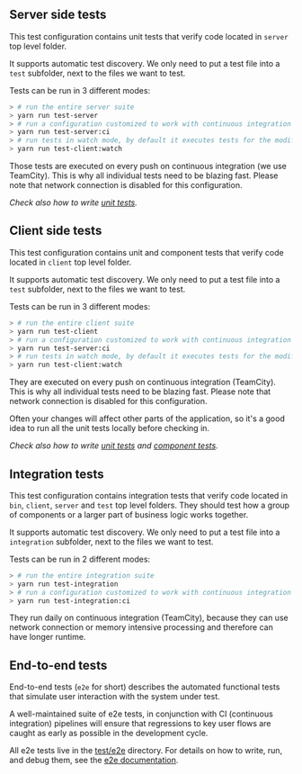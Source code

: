 ## Server side tests

This test configuration contains unit tests that verify code located in `server` top level folder.

It supports automatic test discovery. We only need to put a test file into a `test` subfolder, next to the files we want to test.

Tests can be run in 3 different modes:

```bash
> # run the entire server suite
> yarn run test-server
> # run a configuration customized to work with continuous integration
> yarn run test-server:ci
> # run tests in watch mode, by default it executes tests for the modified files only
> yarn run test-client:watch
```

Those tests are executed on every push on continuous integration (we use TeamCity). This is why all individual tests need to be blazing fast. Please note that network connection is disabled for this configuration.

_Check also how to write [unit tests](unit-tests.md)._

## Client side tests

This test configuration contains unit and component tests that verify code located in `client` top level folder.

It supports automatic test discovery. We only need to put a test file into a `test` subfolder, next to the files we want to test.

Tests can be run in 3 different modes:

```bash
> # run the entire client suite
> yarn run test-client
> # run a configuration customized to work with continuous integration
> yarn run test-server:ci
> # run tests in watch mode, by default it executes tests for the modified files only
> yarn run test-client:watch
```

They are executed on every push on continuous integration (TeamCity). This is why all individual tests need to be blazing fast. Please note that network connection is disabled for this configuration.

Often your changes will affect other parts of the application, so it's a good idea to run all the unit tests locally before checking in.

_Check also how to write [unit tests](unit-tests.md) and [component tests](component-tests.md)._

## Integration tests

This test configuration contains integration tests that verify code located in `bin`, `client`, `server` and `test` top level folders. They should test how a group of components or a larger part of business logic works together.

It supports automatic test discovery. We only need to put a test file into a `integration` subfolder, next to the files we want to test.

Tests can be run in 2 different modes:

```bash
> # run the entire integration suite
> yarn run test-integration
> # run a configuration customized to work with continuous integration
> yarn run test-integration:ci
```

They run daily on continuous integration (TeamCity), because they can use network connection or memory intensive processing and therefore can have longer runtime.

## End-to-end tests

End-to-end tests (`e2e` for short) describes the automated functional tests that simulate user interaction with the system under test.

A well-maintained suite of e2e tests, in conjunction with CI (continuous integration) pipelines will ensure that regressions to key user flows are caught as early as possible in the development cycle.

All e2e tests live in the [test/e2e](https://github.com/Automattic/wp-calypso/blob/HEAD/test/e2e) directory. For details on how to write, run, and debug them, see the [e2e documentation](../../test/e2e/README.md).
